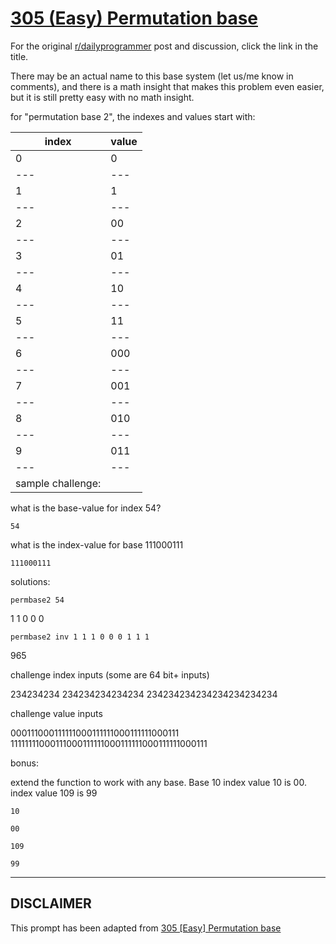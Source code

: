 # [305 (Easy) Permutation base](https://www.reddit.com/r/dailyprogrammer/comments/5xu7sz/20170306_challenge_305_easy_permutation_base/)

For the original [r/dailyprogrammer](https://www.reddit.com/r/dailyprogrammer/) post and discussion, click the link in the title.

There may be an actual name to this base system (let us/me know in comments), and there is a math insight that makes this problem even easier, but it is still pretty easy with no math insight.

for "permutation base 2", the indexes and values start with:


|index|value|
| --- | --- |
|0|0|
| --- | --- |
|1|1|
| --- | --- |
|2|00|
| --- | --- |
|3|01|
| --- | --- |
|4|10|
| --- | --- |
|5|11|
| --- | --- |
|6|000|
| --- | --- |
|7|001|
| --- | --- |
|8|010|
| --- | --- |
|9|011|
| --- | --- |
|sample challenge:

what is the base-value for index 54?


```
54
```
what is the index-value for base 111000111


```
111000111
```
solutions:


```
permbase2 54
```
1 1 0 0 0


```
permbase2 inv 1 1 1 0 0 0 1 1 1
```
965

challenge index inputs (some are 64 bit+ inputs)

234234234
234234234234234
234234234234234234234234 

challenge value inputs

000111000111111000111111000111111000111
11111111000111000111111000111111000111111000111  

bonus:

extend the function to work with any base.  Base 10 index value 10 is 00.  index value 109 is 99


```
10
```

```
00
```

```
109
```

```
99
```

----
## **DISCLAIMER**
This prompt has been adapted from [305 [Easy] Permutation base](https://www.reddit.com/r/dailyprogrammer/comments/5xu7sz/20170306_challenge_305_easy_permutation_base/
)

